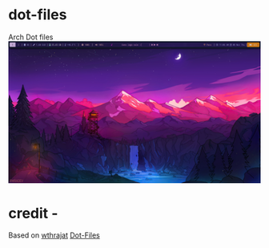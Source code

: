 # dot-files
Arch Dot files 
![alt text](https://github.com/Shreyassp002/dot-files/blob/main/polybar/colorblocks/polybarBest.png)


# credit - 
Based on [wthrajat](https://github.com/wthrajat) [Dot-Files](https://github.com/wthrajat/dotfiles-arch)
